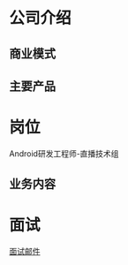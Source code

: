 # 公司介绍
## 商业模式
## 主要产品
# 岗位
Android研发工程师-直播技术组
## 业务内容 
# 面试
[面试邮件](https://mail.qq.com/cgi-bin/frame_html?sid=9GXW4q1UevaiMwlt&r=fe5439cfe50b0b6cf8dfff5b0f6b1023&lang=zh) 
